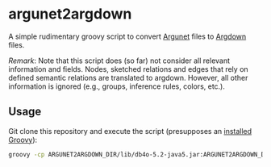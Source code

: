 # argunet2argdown

A simple rudimentary groovy script to convert [Argunet](http://www.argunet.org/) files to [Argdown](https://argdown.org) files.

*Remark*: Note that this script does (so far) not consider all relevant information and fields. Nodes, sketched relations and edges that rely on defined semantic relations are translated to argdown. However, all other information is ignored (e.g., groups, inference rules, colors, etc.).


## Usage

Git clone this repository and execute the script (presupposes an [installed Groovy](https://groovy.apache.org/download.html)):

```bash
groovy -cp ARGUNET2ARGDOWN_DIR/lib/db4o-5.2-java5.jar:ARGUNET2ARGDOWN_DIR/lib/org.argunet.model_1.0.0.jar ARGUNET2ARGDOWN_DIR/argunet2argdown.groovy PATH_TO_ARGUNET_FILE
```
